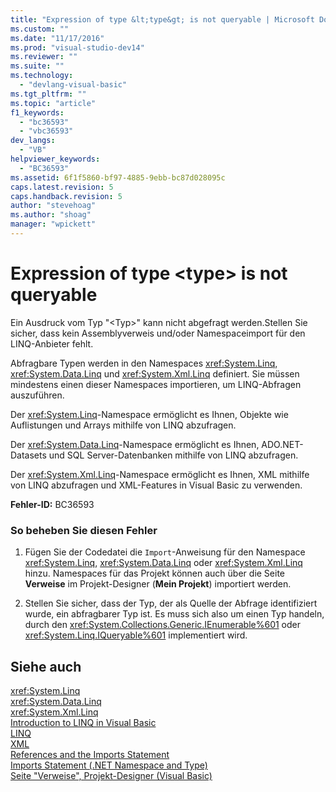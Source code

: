 ```yaml
---
title: "Expression of type &lt;type&gt; is not queryable | Microsoft Docs"
ms.custom: ""
ms.date: "11/17/2016"
ms.prod: "visual-studio-dev14"
ms.reviewer: ""
ms.suite: ""
ms.technology: 
  - "devlang-visual-basic"
ms.tgt_pltfrm: ""
ms.topic: "article"
f1_keywords: 
  - "bc36593"
  - "vbc36593"
dev_langs: 
  - "VB"
helpviewer_keywords: 
  - "BC36593"
ms.assetid: 6f1f5860-bf97-4885-9ebb-bc87d028095c
caps.latest.revision: 5
caps.handback.revision: 5
author: "stevehoag"
ms.author: "shoag"
manager: "wpickett"
---
```

# Expression of type &lt;type&gt; is not queryable
Ein Ausdruck vom Typ "\<Typ\>" kann nicht abgefragt werden.Stellen Sie sicher, dass kein Assemblyverweis und\/oder Namespaceimport für den LINQ\-Anbieter fehlt.  
  
 Abfragbare Typen werden in den Namespaces <xref:System.Linq>, <xref:System.Data.Linq> und <xref:System.Xml.Linq> definiert.  Sie müssen mindestens einen dieser Namespaces importieren, um LINQ\-Abfragen auszuführen.  
  
 Der <xref:System.Linq>\-Namespace ermöglicht es Ihnen, Objekte wie Auflistungen und Arrays mithilfe von LINQ abzufragen.  
  
 Der <xref:System.Data.Linq>\-Namespace ermöglicht es Ihnen, ADO.NET\-Datasets und SQL Server\-Datenbanken mithilfe von LINQ abzufragen.  
  
 Der <xref:System.Xml.Linq>\-Namespace ermöglicht es Ihnen, XML mithilfe von LINQ abzufragen und XML\-Features in Visual Basic zu verwenden.  
  
 **Fehler\-ID:** BC36593  
  
### So beheben Sie diesen Fehler  
  
1.  Fügen Sie der Codedatei die `Import`\-Anweisung für den Namespace <xref:System.Linq>, <xref:System.Data.Linq> oder <xref:System.Xml.Linq> hinzu.  Namespaces für das Projekt können auch über die Seite **Verweise** im Projekt\-Designer \(**Mein Projekt**\) importiert werden.  
  
2.  Stellen Sie sicher, dass der Typ, der als Quelle der Abfrage identifiziert wurde, ein abfragbarer Typ ist.  Es muss sich also um einen Typ handeln, durch den <xref:System.Collections.Generic.IEnumerable%601> oder <xref:System.Linq.IQueryable%601> implementiert wird.  
  
## Siehe auch  
 <xref:System.Linq>   
 <xref:System.Data.Linq>   
 <xref:System.Xml.Linq>   
 [Introduction to LINQ in Visual Basic](../../../visual-basic/programming-guide/language-features/linq/introduction-to-linq.md)   
 [LINQ](../../../visual-basic/programming-guide/language-features/linq/index.md)   
 [XML](../../../visual-basic/programming-guide/language-features/xml/index.md)   
 [References and the Imports Statement](../../../visual-basic/programming-guide/program-structure/references-and-the-imports-statement.md)   
 [Imports Statement \(.NET Namespace and Type\)](../../../visual-basic/language-reference/statements/imports-statement-net-namespace-and-type.md)   
 [Seite "Verweise", Projekt\-Designer \(Visual Basic\)](/visual-studio/ide/reference/references-page-project-designer-visual-basic)